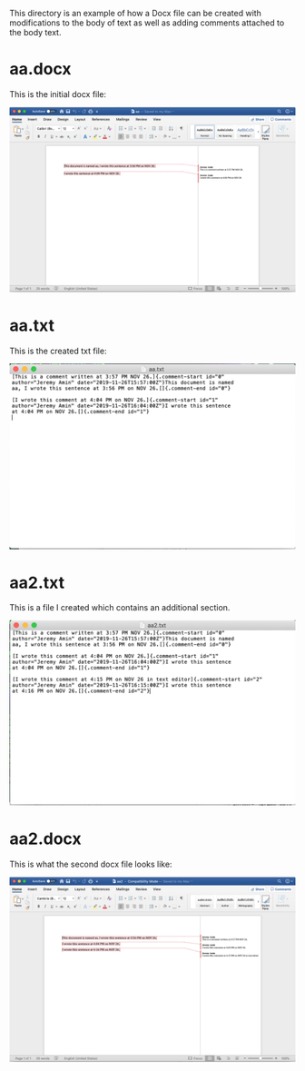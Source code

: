 This directory is an example of how a Docx file can be created with modifications to the body of text as well as adding comments attached to the body text.

# aa.docx

This is the initial docx file:

![alt text](https://github.com/MQ-FOAR705/Version-Control-Supervisor-Feedback-PoC/blob/master/aa/aa.docx-screenshot.png "Initial Docx file")

# aa.txt

This is the created txt file:

![alt text](https://github.com/MQ-FOAR705/Version-Control-Supervisor-Feedback-PoC/blob/master/aa/aa.txt-screenshot.png "Txt file from initial docx file")


# aa2.txt

This is a file I created which contains an additional section.

![alt text](https://github.com/MQ-FOAR705/Version-Control-Supervisor-Feedback-PoC/blob/master/aa/aa2.txt-screenshot.png "Modified aa.txt")
  
# aa2.docx

This is what the second docx file looks like:

![alt text](https://github.com/MQ-FOAR705/Version-Control-Supervisor-Feedback-PoC/blob/master/aa/aa2.docx-screenshot.png "Final Docx file!")


